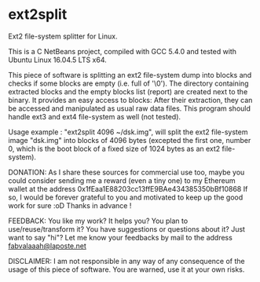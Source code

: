 # ext2split
Ext2 file-system splitter for Linux.

This is a C NetBeans project, compiled with GCC 5.4.0 and tested with Ubuntu
Linux 16.04.5 LTS x64.

This piece of software is splitting an ext2 file-system dump into blocks and
checks if some blocks are empty (i.e. full of '\0'). The directory containing
extracted blocks and the empty blocks list (report) are created next to the
binary. It provides an easy access to blocks: After their extraction, they can
be accessed and manipulated as usual raw data files. This program should handle
ext3 and ext4 file-system as well (not tested).

Usage example : "ext2split 4096 ~/dsk.img", will split the ext2 file-system
image "dsk.img" into blocks of 4096 bytes (excepted the first one, number 0,
which is the boot block of a fixed size of 1024 bytes as an ext2 file-system).

DONATION:
As I share these sources for commercial use too, maybe you could consider
sending me a reward (even a tiny one) to my Ethereum wallet at the address
0x1fEaa1E88203cc13ffE9BAe434385350bBf10868
If so, I would be forever grateful to you and motivated to keep up the good work
for sure :oD Thanks in advance !

FEEDBACK:
You like my work? It helps you? You plan to use/reuse/transform it? You have
suggestions or questions about it? Just want to say "hi"? Let me know your
feedbacks by mail to the address fabvalaaah@laposte.net

DISCLAIMER:
I am not responsible in any way of any consequence of the usage of this piece of
software. You are warned, use it at your own risks.